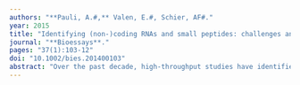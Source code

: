 ```yaml
---
authors: "**Pauli, A.#,** Valen, E.#, Schier, AF#."
year: 2015
title: "Identifying (non-)coding RNAs and small peptides: challenges and opportunities"
journal: "**Bioessays**."
pages: "37(1):103-12"
doi: "10.1002/bies.201400103"
abstract: "Over the past decade, high-throughput studies have identified many novel transcripts. While their existence is undisputed, their coding potential and functionality have remained controversial. Recent computational approaches guided by ribosome profiling have indicated that translation is far more pervasive than anticipated and takes place on many transcripts previously assumed to be non-coding. Some of these newly discovered translated transcripts encode short, functional proteins that had been missed in prior screens. Other transcripts are translated, but it might be the process of translation rather than the resulting peptides that serves a function. Here, we review annotation studies in zebrafish to discuss the challenges of placing RNAs onto the continuum that ranges from functional protein-encoding mRNAs to potentially non-functional peptide-producing RNAs to non-coding RNAs. As highlighted by the discovery of the novel signaling peptide Apela/ELABELA/Toddler, accurate annotations can give rise to exciting opportunities to identify the functions of previously uncharacterized transcripts."
---
```

